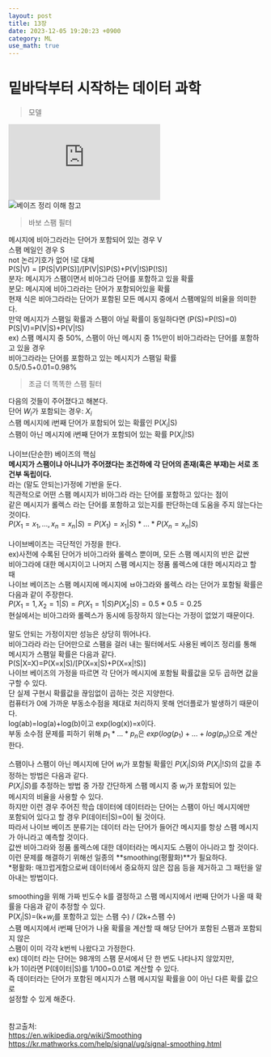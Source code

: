 ```yaml
---
layout: post
title: 13장
date: 2023-12-05 19:20:23 +0900
category: ML 
use_math: true
---
```

# 밑바닥부터 시작하는 데이터 과학  

> 모델

![4장~6장 참고](https://shina1221.github.io/statistics/2023/11/24/01.4%EC%9E%A5~6%EC%9E%A5.html)  
![베이즈 정리 이해 참고](https://smwgood.tistory.com/15)  

> 바보 스팸 필터

메시지에 비아그라라는 단어가 포함되어 있는 경우 V  
스팸 메일인 경우 S  
not 논리기호가 없어 !로 대체  
P(S|V) = [P(S|V)P(S)]/[P(V|S)P(S)+P(V|!S)P(!S)]  
분자: 메시지가 스팸이면서 비아그라 단어를 포함하고 있을 확률  
분모: 메시지에 비아그라라는 단어가 포함되어있을 확률  
현재 식은 비아그라라는 단어가 포함된 모든 메시지 중에서 스팸메일의 비율을 의미한다.  
만약 메시지가 스팸일 확률과 스팸이 아닐 확률이 동일하다면 (P(S)=P(!S)=0)  
P(S|V)=P(V|S)+P(V|!S)  
ex) 스팸 메시지 중 50%, 스팸이 아닌 메시지 중 1%만이 비아그라라는 단어를 포함하고 있을 경우  
비아그라라는 단어를 포함하고 있는 메시지가 스팸일 확률  
0.5/0.5+0.01=0.98%  

> 조금 더 똑똑한 스팸 필터

다음의 것들이 주어졌다고 해본다.  
단어 $W_i$가 포함되는 경우: $X_i$  
스팸 메시지에 i번째 단어가 포함되어 있는 확률인 P($X_i$|S)  
스팸이 아닌 메시지에 i번째 단어가 포함되어 있는 확률 P($X_i$|!S)
<br>  
나이브(단순한) 베이즈의 핵심  
**메시지가 스팸이냐 아니냐가 주어졌다는 조건하에 각 단어의 존재(혹은 부재)는 서로 조건부 독립이다.**  
라는 (말도 안되는)가정에 기반을 둔다.  
직관적으로 어떤 스팸 메시지가 비아그라 라는 단어를 포함하고 있다는 점이  
같은 메시지가 롤렉스 라는 단어를 포함하고 있는지를 판단하는데 도움을 주지 않는다는 것이다.  
$P(X_1=x_1,...,x_n=x_n|S)=P(X_1)=x_1|S)*...*P(X_n=x_n|S)$
<br>  
나이브베이즈는 극단적인 가정을 한다.  
ex)사전에 수록된 단어가 비아그라와 롤렉스 뿐이며, 모든 스팸 메시지의 반은 값싼  
비아그라에 대한 메시지이고 나머지 스팸 메시지는 정품 롤렉스에 대한 메시지라고 할 때  
나이브 베이즈는 스팸 메시지에 메시지에 ㅂ아그라와 롤렉스 라는 단어가 포함될 확률은 다음과 같이 주장한다.  
$P(X_1=1,X_2=1|S)=P(X_1=1|S)P(X_2|S)=0.5*0.5=0.25$  
현실에서는 비아그라와 롤렉스가 동시에 등장하지 않는다는 가정이 없었기 때문이다.
<br>  
말도 안되는 가정이지만 성능은 상당히 뛰어나다.  
비아그라라 라는 단어만으로 스팸을 걸러 내는 필터에서도 사용된 베이즈 정리를 통해  
메시지가 스팸일 확률은 다음과 같다.  
P(S|X=X)=P(X=x|S)/[P(X=x|S)+P(X=x|!S)]  
나이브 베이즈의 가정을 따르면 각 단어가 메시지에 포함될 확률값을 모두 곱하면 값을 구할 수 있다.  
단 실제 구현시 확률값을 끊임없이 곱하는 것은 지양한다.  
컴퓨터가 0에 가까운 부동소수점을 제대로 처리하지 못해 언더플로가 발생하기 때문이다.  
log(ab)=log(a)+log(b)이고 exp(log(x))=x이다.  
부동 소수점 문제를 피하기 위해 $p_1*...*p_n$은 $exp(log(p_1)+...+log(p_n)$으로 계산한다.
<br>  
스팸이나 스팸이 아닌 메시지에 단어 $w_i$가 포함될 확률인 $P(X_i|S)$와 $P(X_i|!S)$의 값을 추정하는 방법은 다음과 같다.  
$P(X_i|S)$를 추정하는 방법 중 가장 간단하게 스팸 메시지 중 $w_i$가 포함되어 있는  
메시지의 비율을 사용할 수 있다.  
하지만 이런 경우 주어진 학습 데이터에 데이터라는 단어는 스팸이 아닌 메시지에만  
포함되어 있다고 할 경우 P(데이터|S)=0이 될 것이다.  
따라서 나이브 베이즈 분류기는 데이터 라는 단어가 들어간 메시지를 항상 스팸 메시지가 아니라고 예측할 것이다.  
값싼 비아그라와 정품 롤렉스에 대한 데이터라는 메시지도 스팸이 아니라고 할 것이다.  
이런 문제를 해결하기 위해선 일종의 **smoothing(평활화)**가 필요하다.  
*평활화: 매끄럽게함으로써 데이터에서 중요하지 않은 잡음 등을 제거하고 그 패턴을 알아내는 방법이다.
<br>  
smoothing을 위해 가짜 빈도수 k를 결정하고 스팸 메시지에서 i번째 단어가 나올 때 확률을 다음과 같이 추정할 수 있다.  
P($X_i$|S)=(k+$w_i$를 포함하고 있는 스팸 수) / (2k+스팸 수)  
스팸 메시지에서 i번째 단어가 나올 확률을 계산할 때 해당 단어가 포함된 스팸과 포함되지 않은  
스팸이 이미 각각 k번씩 나왔다고 가정한다.  
ex) 데이터 라는 단어는 98개의 스팸 문서에서 단 한 번도 나타나지 않았지만,  
k가 1이라면 P(데이터|S)를 1/100=0.01로 계산할 수 있다.  
즉 데이터라는 단어가 포함된 메시지가 스팸 메시지일 확률을 0이 아닌 다른 확률 값으로  
설정할 수 있게 해준다.  
<br>  
참고출처:  
https://en.wikipedia.org/wiki/Smoothing  
https://kr.mathworks.com/help/signal/ug/signal-smoothing.html  
